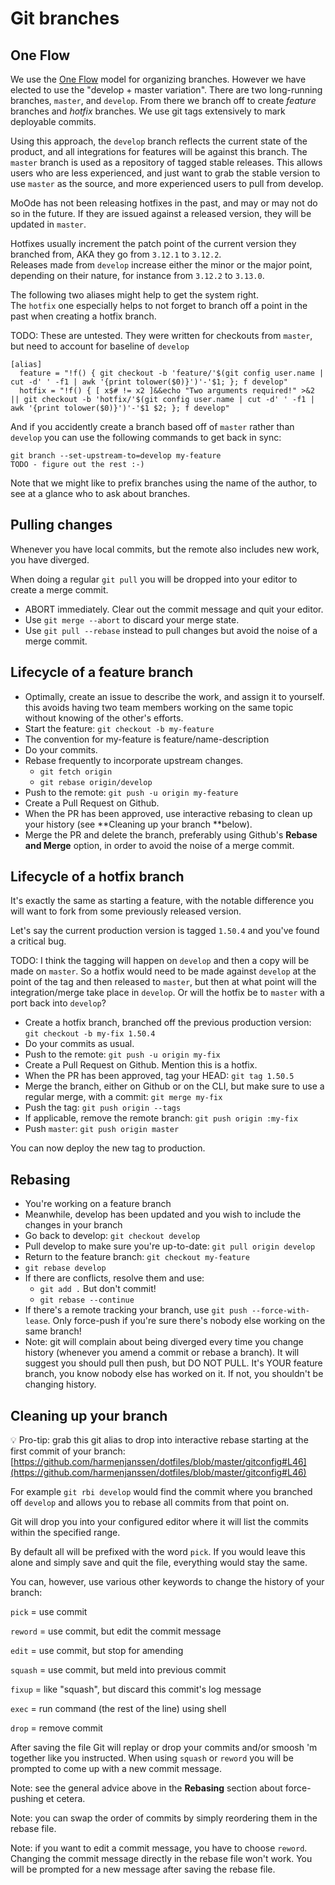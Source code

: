 # Git branches

## One Flow

We use the [One Flow](http://endoflineblog.com/oneflow-a-git-branching-model-and-workflow) model for organizing branches. However we have elected to use the "develop + master variation". There are two long-running branches, `master`, and `develop`.
From there we branch off to create _feature_ branches and _hotfix_ branches. We use git tags extensively to mark deployable commits.

Using this approach, the `develop` branch reflects the current state of the product,
and all integrations for features will be against this branch. The `master` branch
is used as a repository of tagged stable releases. This allows users who are less
experienced, and just want to grab the stable version to use `master` as the source,
and more experienced users to pull from develop.

MoOde has not been releasing hotfixes in the past, and may or may not do so in
the future. If they are issued against a released version, they will be updated
in `master`.

Hotfixes usually increment the patch point of the current version they branched from, AKA they go from `3.12.1` to `3.12.2`.  
Releases made from `develop` increase either the minor or the major point, depending on their nature, for instance from `3.12.2` to `3.13.0`.

The following two aliases might help to get the system right.  
The `hotfix` one especially helps to not forget to branch off a point in the past when creating a hotfix branch.

TODO: These are untested. They were written for checkouts from `master`, but need
to account for baseline of `develop`
```
[alias]
  feature = "!f() { git checkout -b 'feature/'$(git config user.name | cut -d' ' -f1 | awk '{print tolower($0)}')'-'$1; }; f develop"
  hotfix = "!f() { [ x$# != x2 ]&&echo "Two arguments required!" >&2 || git checkout -b 'hotfix/'$(git config user.name | cut -d' ' -f1 | awk '{print tolower($0)}')'-'$1 $2; }; f develop"

```

And if you accidently create a branch based off of `master` rather than `develop`
you can use the following commands to get back in sync:
```
git branch --set-upstream-to=develop my-feature
TODO - figure out the rest :-)
```

Note that we might like to prefix branches using the name of the author, to see at a glance who to ask about branches.


## Pulling changes

Whenever you have local commits, but the remote also includes new work, you have diverged.

When doing a regular `git pull` you will be dropped into your editor to create a merge commit.

- ABORT immediately. Clear out the commit message and quit your editor.
- Use `git merge --abort` to discard your merge state.
- Use `git pull --rebase` instead to pull changes but avoid the noise of a merge commit.

## Lifecycle of a feature branch

- Optimally, create an issue to describe the work, and assign it to yourself.
this avoids having two team members working on the same topic without knowing of
the other's efforts.
- Start the feature: `git checkout -b my-feature`
- The convention for my-feature is feature/name-description
- Do your commits.
- Rebase frequently to incorporate upstream changes.
  - `git fetch origin`
  - `git rebase origin/develop`
- Push to the remote: `git push -u origin my-feature`
- Create a Pull Request on Github.
- When the PR has been approved, use interactive rebasing to clean up your history (see **Cleaning up your branch **below).
- Merge the PR and delete the branch, preferably using Github's **Rebase and Merge** option, in order to avoid the noise of a merge commit.

## Lifecycle of a hotfix branch

It's exactly the same as starting a feature, with the notable difference you will want to fork from some previously released version.

Let's say the current production version is tagged `1.50.4` and you've found a critical bug.

TODO: I think the tagging will happen on `develop` and then a copy will be made on
`master`. So a hotfix would need to be made against `develop` at the point of the tag
and then released to `master`, but then at what point will the integration/merge take
place in `develop`. Or will the hotfix be to `master` with a port back into `develop`?

- Create a hotfix branch, branched off the previous production version: `git checkout -b my-fix 1.50.4`
- Do your commits as usual.
- Push to the remote: `git push -u origin my-fix`
- Create a Pull Request on Github. Mention this is a hotfix.
- When the PR has been approved, tag your HEAD: `git tag 1.50.5`
- Merge the branch, either on Github or on the CLI, but make sure to use a regular merge, with a commit: `git merge my-fix`
- Push the tag: `git push origin --tags`
- If applicable, remove the remote branch: `git push origin :my-fix`
- Push `master`: `git push origin master`

You can now deploy the new tag to production.

## Rebasing

- You're working on a feature branch
- Meanwhile, develop has been updated and you wish to include the changes in your branch
- Go back to develop: `git checkout develop`
- Pull develop to make sure you're up-to-date: `git pull origin develop`
- Return to the feature branch: `git checkout my-feature`
- `git rebase develop`
- If there are conflicts, resolve them and use:
  - `git add .` But don't commit!
  - `git rebase --continue`
- If there's a remote tracking your branch, use `git push --force-with-lease`. Only force-push if you're sure there's nobody else working on the same branch!
- Note: git will complain about being diverged every time you change history (whenever you amend a commit or rebase a branch). It will suggest you should pull then push, but DO NOT PULL. It's YOUR feature branch, you know nobody else has worked on it. If not, you shouldn't be changing history.

## Cleaning up your branch

💡 Pro-tip: grab this git alias to drop into interactive rebase starting at the first commit of your branch: [https://github.com/harmenjanssen/dotfiles/blob/master/gitconfig#L46](https://github.com/harmenjanssen/dotfiles/blob/master/gitconfig#L46)

For example `git rbi develop` would find the commit where you branched off `develop` and allows you to rebase all commits from that point on.

Git will drop you into your configured editor where it will list the commits within the specified range.

By default all will be prefixed with the word `pick`. If you would leave this alone and simply save and quit the file, everything would stay the same.

You can, however, use various other keywords to change the history of your branch:

`pick` = use commit

`reword` = use commit, but edit the commit message

`edit` = use commit, but stop for amending

`squash` = use commit, but meld into previous commit

`fixup` = like "squash", but discard this commit's log message

`exec` = run command (the rest of the line) using shell

`drop` = remove commit

After saving the file Git will replay or drop your commits and/or smoosh 'm together like you instructed. When using `squash` or `reword` you will be prompted to come up with a new commit message.

Note: see the general advice above in the **Rebasing** section about force-pushing et cetera.

Note: you can swap the order of commits by simply reordering them in the rebase file.

Note: if you want to edit a commit message, you have to choose `reword`. Changing the commit message directly in the rebase file won't work. You will be prompted for a new message after saving the rebase file.
